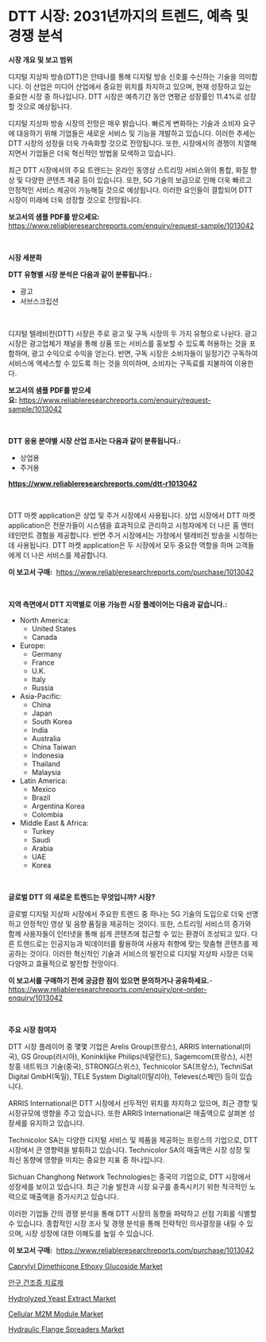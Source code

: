 <p><h1>DTT 시장: 2031년까지의 트렌드, 예측 및 경쟁 분석</h1></p><p><strong>시장 개요 및 보고 범위</strong></p>
<p><p>디지털 지상파 방송(DTT)은 안테나를 통해 디지털 방송 신호를 수신하는 기술을 의미합니다. 이 산업은 미디어 산업에서 중요한 위치를 차지하고 있으며, 현재 성장하고 있는 중요한 시장 중 하나입니다. DTT 시장은 예측기간 동안 연평균 성장률인 11.4%로 성장할 것으로 예상됩니다.</p><p>디지털 지상파 방송 시장의 전망은 매우 밝습니다. 빠르게 변화하는 기술과 소비자 요구에 대응하기 위해 기업들은 새로운 서비스 및 기능을 개발하고 있습니다. 이러한 추세는 DTT 시장의 성장을 더욱 가속화할 것으로 전망됩니다. 또한, 시장에서의 경쟁이 치열해지면서 기업들은 더욱 혁신적인 방법을 모색하고 있습니다.</p><p>최근 DTT 시장에서의 주요 트렌드는 온라인 동영상 스트리밍 서비스와의 통합, 화질 향상 및 다양한 콘텐츠 제공 등이 있습니다. 또한, 5G 기술의 보급으로 인해 더욱 빠르고 안정적인 서비스 제공이 가능해질 것으로 예상됩니다. 이러한 요인들이 결합되어 DTT 시장이 미래에 더욱 성장할 것으로 전망됩니다.</p></p>
<p><strong>보고서의 샘플 PDF를 받으세요:</strong> <a href="https://www.reliableresearchreports.com/enquiry/request-sample/1013042">https://www.reliableresearchreports.com/enquiry/request-sample/1013042</a></p>
<p>&nbsp;</p>
<p><strong>시장 세분화</strong></p>
<p><strong>DTT 유형별 시장 분석은 다음과 같이 분류됩니다.:</strong></p>
<p><ul><li>광고</li><li>서브스크립션</li></ul></p>
<p>&nbsp;</p>
<p><p>디지털 텔레비전(DTT) 시장은 주로 광고 및 구독 시장의 두 가지 유형으로 나뉜다. 광고 시장은 광고업체가 채널을 통해 상품 또는 서비스를 홍보할 수 있도록 허용하는 것을 포함하며, 광고 수익으로 수익을 얻는다. 반면, 구독 시장은 소비자들이 일정기간 구독하여 서비스에 액세스할 수 있도록 하는 것을 의미하며, 소비자는 구독료를 지불하여 이용한다.</p></p>
<p><strong>보고서의 샘플 PDF를 받으세요:</strong>&nbsp;<a href="https://www.reliableresearchreports.com/enquiry/request-sample/1013042">https://www.reliableresearchreports.com/enquiry/request-sample/1013042</a></p>
<p>&nbsp;</p>
<p><strong> DTT 응용 분야별 시장 산업 조사는 다음과 같이 분류됩니다.:</strong></p>
<p><ul><li>상업용</li><li>주거용</li></ul></p>
<p><strong><a href="https://www.reliableresearchreports.com/dtt-r1013042">https://www.reliableresearchreports.com/dtt-r1013042</a></strong></p>
<p>&nbsp;</p>
<p><p>DTT 마켓 application은 상업 및 주거 시장에서 사용됩니다. 상업 시장에서 DTT 마켓 application은 전문가들이 시스템을 효과적으로 관리하고 시청자에게 더 나은 홈 엔터테인먼트 경험을 제공합니다. 반면 주거 시장에서는 가정에서 텔레비전 방송을 시청하는 데 사용됩니다. DTT 마켓 application은 두 시장에서 모두 중요한 역할을 하며 고객들에게 더 나은 서비스를 제공합니다.</p></p>
<p><strong>이 보고서 구매:</strong>&nbsp; <a href="https://www.reliableresearchreports.com/purchase/1013042">https://www.reliableresearchreports.com/purchase/1013042</a></p>
<p>&nbsp;</p>
<p><strong>지역 측면에서 DTT 지역별로 이용 가능한 시장 플레이어는 다음과 같습니다.:</strong></p>
<p><ul>
    <li>
        North America:
        <ul>
            <li>United States</li>
            <li>Canada</li>
        </ul>
    </li>
    <li>
        Europe:
        <ul>
            <li>Germany</li>
            <li>France</li>
            <li>U.K.</li>
            <li>Italy</li>
            <li>Russia</li>
        </ul>
    </li>
    <li>
        Asia-Pacific:
        <ul>
            <li>China</li>
            <li>Japan</li>
            <li>South Korea</li>
            <li>India</li>
            <li>Australia</li>
            <li>China Taiwan</li>
            <li>Indonesia</li>
            <li>Thailand</li>
            <li>Malaysia</li>
        </ul>
    </li>
    <li>
        Latin America:
        <ul>
            <li>Mexico</li>
            <li>Brazil</li>
            <li>Argentina Korea</li>
            <li>Colombia</li>
        </ul>
    </li>
    <li>
        Middle East & Africa:
        <ul>
            <li>Turkey</li>
            <li>Saudi</li>
            <li>Arabia</li>
            <li>UAE</li>
            <li>Korea</li>
        </ul>
    </li>
    </ul></p>
<p>&nbsp;</p>
<p><strong>글로벌 DTT 의 새로운 트렌드는 무엇입니까? 시장?</strong></p>
<p><p>글로벌 디지털 지상파 시장에서 주요한 트렌드 중 하나는 5G 기술의 도입으로 더욱 선명하고 안정적인 영상 및 음향 품질을 제공하는 것이다. 또한, 스트리밍 서비스의 증가와 함께 사용자들이 인터넷을 통해 쉽게 콘텐츠에 접근할 수 있는 환경이 조성되고 있다. 다른 트렌드로는 인공지능과 빅데이터를 활용하여 사용자 취향에 맞는 맞춤형 콘텐츠를 제공하는 것이다. 이러한 혁신적인 기술과 서비스의 발전으로 디지털 지상파 시장은 더욱 다양하고 효율적으로 발전할 전망이다.</p></p>
<p><strong>이 보고서를 구매하기 전에 궁금한 점이 있으면 문의하거나 공유하세요.</strong>- <a href="https://www.reliableresearchreports.com/enquiry/pre-order-enquiry/1013042">https://www.reliableresearchreports.com/enquiry/pre-order-enquiry/1013042</a></p>
<p>&nbsp;</p>
<p><strong>주요 시장 참여자</strong></p>
<p><p>DTT 시장 플레이어 중 몇몇 기업은 Arelis Group(프랑스), ARRIS International(미국), GS Group(러시아), Koninklijke Philips(네덜란드), Sagemcom(프랑스), 시천 창홍 네트워크 기술(중국), STRONG(스위스), Technicolor SA(프랑스), TechniSat Digital GmbH(독일), TELE System Digital(이탈리아), Televes(스페인) 등이 있습니다.</p><p>ARRIS International은 DTT 시장에서 선두적인 위치를 차지하고 있으며, 최근 경향 및 시장규모에 영향을 주고 있습니다. 또한 ARRIS International은 매출액으로 살펴본 성장세를 유지하고 있습니다.</p><p>Technicolor SA는 다양한 디지털 서비스 및 제품을 제공하는 프랑스의 기업으로, DTT 시장에서 큰 영향력을 발휘하고 있습니다. Technicolor SA의 매출액은 시장 성장 및 최신 동향에 영향을 미치는 중요한 지표 중 하나입니다.</p><p>Sichuan Changhong Network Technologies는 중국의 기업으로, DTT 시장에서 성장세를 보이고 있습니다. 최근 기술 발전과 시장 요구를 충족시키기 위한 적극적인 노력으로 매출액을 증가시키고 있습니다.</p><p>이러한 기업들 간의 경쟁 분석을 통해 DTT 시장의 동향을 파악하고 선점 기회를 식별할 수 있습니다. 종합적인 시장 조사 및 경쟁 분석을 통해 전략적인 의사결정을 내릴 수 있으며, 시장 성장에 대한 이해도를 높일 수 있습니다.</p></p>
<p><strong>이 보고서 구매:</strong>&nbsp;&nbsp;<a href="https://www.reliableresearchreports.com/purchase/1013042">https://www.reliableresearchreports.com/purchase/1013042</a></p>
<p><p><a href="https://issuu.com/reportprime-2/docs/caprylyl-dimethicone-ethoxy-glucoside-market-size-">Caprylyl Dimethicone Ethoxy Glucoside Market</a></p><p><a href="https://github.com/TobyKub4685/Market-Research-Report-List-1/blob/main/585192627190.md">안구 건조증 치료제</a></p><p><a href="https://issuu.com/reportprime-2/docs/hydrolyzed-yeast-extract-market-size-2030.pptx">Hydrolyzed Yeast Extract Market</a></p><p><a href="https://chivalrous-flock-a86.notion.site/Cellular-M2M-Module-Market-Analysis-Its-CAGR-Market-Segmentation-and-Global-Industry-Overview-a16042e707464c36a767f4d71752ddbc">Cellular M2M Module Market</a></p><p><a href="https://github.com/rahu1506/Market-Research-Report-List-4/blob/main/hydraulic-flange-spreaders-market.md">Hydraulic Flange Spreaders Market</a></p></p>